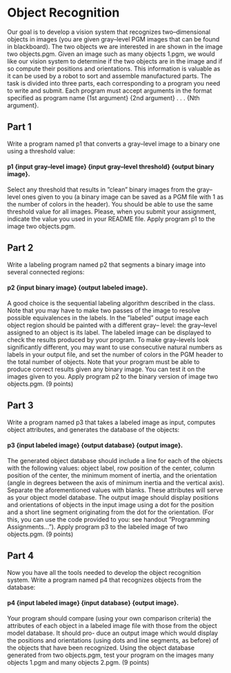 # Object Recognition

Our goal is to develop a vision system that recognizes two–dimensional objects in images (you are given gray–level PGM images that can be found in blackboard). The two objects we are interested in are shown in the image two objects.pgm. Given an image such as many objects 1.pgm, we would like our vision system to determine if the two objects are in the image and if so compute their positions and orientations. This information is valuable as it can be used by a robot to sort and assemble manufactured parts.
The task is divided into three parts, each corresponding to a program you need to write and submit. Each program must accept arguments in the format specified as
program name {1st argument} {2nd argument} . . . {Nth argument}.
## Part 1 
Write a program named p1 that converts a gray–level image to a binary one using
a threshold value:
#### p1 {input gray–level image} {input gray–level threshold} {output binary image}.
Select any threshold that results in ”clean” binary images from the gray–level ones given to you (a binary image can be saved as a PGM file with 1 as the number of colors in the header). You should be able to use the same threshold value for all images. Please, when you submit your assignment, indicate the value you used in your README file. Apply program p1 to the image two objects.pgm.
## Part 2 
Write a labeling program named p2 that segments a binary image into several connected regions:
#### p2 {input binary image} {output labeled image}.

     
A good choice is the sequential labeling algorithm described in the class. Note that you may have to make two passes of the image to resolve possible equivalences in the labels. In the ”labeled” output image each object region should be painted with a different gray– level: the gray–level assigned to an object is its label. The labeled image can be displayed to check the results produced by your program. To make gray–levels look significantly different, you may want to use consecutive natural numbers as labels in your output file, and set the number of colors in the PGM header to the total number of objects. Note that your program must be able to produce correct results given any binary image. You can test it on the images given to you. Apply program p2 to the binary version of image two objects.pgm. (9 points)
## Part 3
Write a program named p3 that takes a labeled image as input, computes object attributes, and generates the database of the objects:
#### p3 {input labeled image} {output database} {output image}.
The generated object database should include a line for each of the objects with the following values: object label, row position of the center, column position of the center, the minimum moment of inertia, and the orientation (angle in degrees between the axis of minimum inertia and the vertical axis). Separate the aforementioned values with blanks. These attributes will serve as your object model database. The output image should display positions and orientations of objects in the input image using a dot for the position and a short line segment originating from the dot for the orientation. (For this, you can use the code provided to you: see handout ”Programming Assignments...”). Apply program p3 to the labeled image of two objects.pgm. (9 points)
## Part 4 
Now you have all the tools needed to develop the object recognition system. Write a program named p4 that recognizes objects from the database:
#### p4 {input labeled image} {input database} {output image}.
Your program should compare (using your own comparison criteria) the attributes of each object in a labeled image file with those from the object model database. It should pro- duce an output image which would display the positions and orientations (using dots and line segments, as before) of the objects that have been recognized. Using the object database generated from two objects.pgm, test your program on the images many objects 1.pgm and many objects 2.pgm. (9 points)
